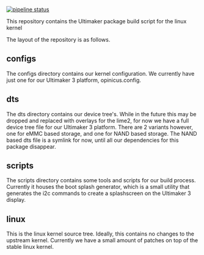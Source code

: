 [![pipeline status](https://gitlab.com/olliver/um-kernel/badges/master/pipeline.svg)](https://gitlab.com/olliver/um-kernel/commits/master)

This repository contains the Ultimaker package build script for the linux kernel

The layout of the repository is as follows.

configs
-------
The configs directory contains our kernel configuration. We currently have
just one for our Ultimaker 3 platform, opinicus.config.

dts
---
The dts directory contains our device tree's. While in the future this may be
dropped and replaced with overlays for the lime2, for now we have a full
device tree file for our Ultimaker 3 platform. There are 2 variants however,
one for eMMC based storage, and one for NAND based storage. The NAND based dts
file is a symlink for now, until all our dependencies for this package
disappear.

scripts
------
The scripts directory contains some tools and scripts for our build process.
Currently it houses the boot splash generator, which is a small utility that
generates the i2c commands to create a splashscreen on the Ultimaker 3
display.

linux
-----
This is the linux kernel source tree. Ideally, this contains no changes to the
upstream kernel. Currently we have a small amount of patches on top of the
stable linux kernel.
